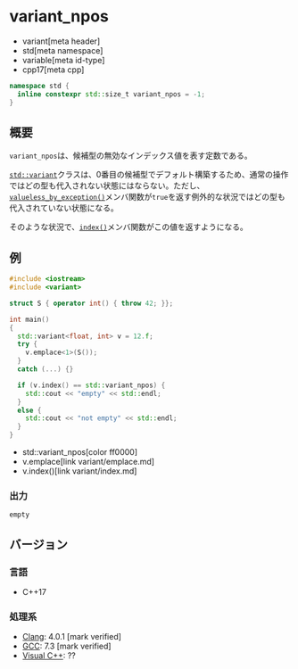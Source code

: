 # variant_npos
* variant[meta header]
* std[meta namespace]
* variable[meta id-type]
* cpp17[meta cpp]

```cpp
namespace std {
  inline constexpr std::size_t variant_npos = -1;
}
```

## 概要
`variant_npos`は、候補型の無効なインデックス値を表す定数である。

[`std::variant`](variant.md)クラスは、0番目の候補型でデフォルト構築するため、通常の操作ではどの型も代入されない状態にはならない。ただし、[`valueless_by_exception()`](variant/valueless_by_exception.md)メンバ関数が`true`を返す例外的な状況ではどの型も代入されていない状態になる。

そのような状況で、[`index()`](variant/index.md)メンバ関数がこの値を返すようになる。


## 例
```cpp example
#include <iostream>
#include <variant>

struct S { operator int() { throw 42; }};

int main()
{
  std::variant<float, int> v = 12.f;
  try {
    v.emplace<1>(S());
  }
  catch (...) {}

  if (v.index() == std::variant_npos) {
    std::cout << "empty" << std::endl;
  }
  else {
    std::cout << "not empty" << std::endl;
  }
}
```
* std::variant_npos[color ff0000]
* v.emplace[link variant/emplace.md]
* v.index()[link variant/index.md]

### 出力
```
empty
```

## バージョン
### 言語
- C++17

### 処理系
- [Clang](/implementation.md#clang): 4.0.1 [mark verified]
- [GCC](/implementation.md#gcc): 7.3 [mark verified]
- [Visual C++](/implementation.md#visual_cpp): ??
